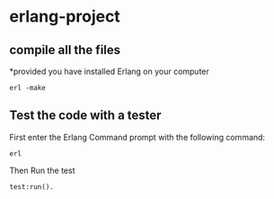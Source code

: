 # erlang-project

## compile all the files

\*provided you have installed Erlang on your computer

```
erl -make
```

## Test the code with a tester

First enter the Erlang Command prompt with the following command:

```
erl
```

Then Run the test

```
test:run().
```
